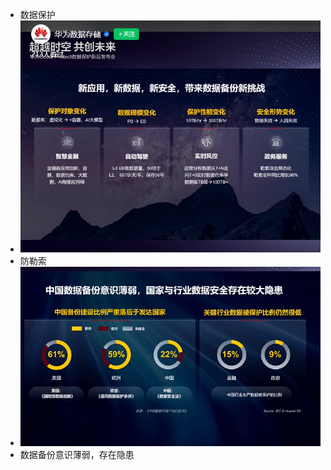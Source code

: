 - 数据保护
- ![image.png](../assets/image_1703037790077_0.png)
- 防勒索
- ![image.png](../assets/image_1703037929652_0.png)
- 数据备份意识薄弱，存在隐患